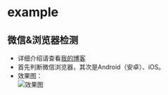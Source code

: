 # example
## 微信&浏览器检测
+ 详细介绍请查看[我的博客](https://www.w3h5.com/post/446.html)
+ 首先判断微信浏览器，其次是Android（安卓）、iOS。
+ 效果图：  
![效果图](https://raw.githubusercontent.com/ideshun/example/master/WeChat-browser-detection/Wechat-preview.jpg)